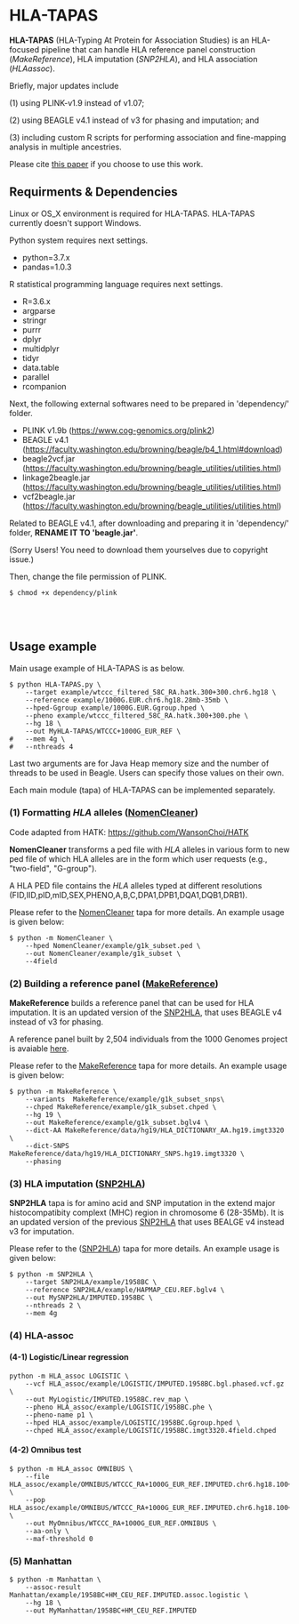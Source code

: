 # HLA-TAPAS
**HLA-TAPAS** (HLA-Typing At Protein for Association Studies) is an HLA-focused pipeline that can handle HLA reference panel construction (*MakeReference*), HLA imputation (*SNP2HLA*), and HLA association (*HLAassoc*).

Briefly, major updates include 

(1) using PLINK-v1.9 instead of v1.07; 

(2) using BEAGLE v4.1 instead of v3 for phasing and imputation; and 

(3) including custom R scripts for performing association and fine-mapping analysis in multiple ancestries. 

Please cite [this paper](https://www.medrxiv.org/content/10.1101/2020.07.16.20155606v1) if you choose to use this work.

## Requirments & Dependencies

Linux or OS_X environment is required for HLA-TAPAS. HLA-TAPAS currently doesn't support Windows.

Python system requires next settings.
- python=3.7.x
- pandas=1.0.3

R statistical programming language requires next settings.
- R=3.6.x
- argparse
- stringr
- purrr
- dplyr
- multidplyr
- tidyr
- data.table
- parallel
- rcompanion

Next, the following external softwares need to be prepared in 'dependency/' folder.
- PLINK v1.9b (https://www.cog-genomics.org/plink2)
- BEAGLE v4.1 (https://faculty.washington.edu/browning/beagle/b4_1.html#download)
- beagle2vcf.jar (https://faculty.washington.edu/browning/beagle_utilities/utilities.html)
- linkage2beagle.jar (https://faculty.washington.edu/browning/beagle_utilities/utilities.html)
- vcf2beagle.jar (https://faculty.washington.edu/browning/beagle_utilities/utilities.html)

Related to BEAGLE v4.1, after downloading and preparing it in 'dependency/' folder, **RENAME IT TO 'beagle.jar'**.

(Sorry Users! You need to download them yourselves due to copyright issue.)

Then, change the file permission of PLINK.
```
$ chmod +x dependency/plink
```

<br>
<br>


## Usage example

Main usage example of HLA-TAPAS is as below.

```
$ python HLA-TAPAS.py \
    --target example/wtccc_filtered_58C_RA.hatk.300+300.chr6.hg18 \
    --reference example/1000G.EUR.chr6.hg18.28mb-35mb \
    --hped-Ggroup example/1000G.EUR.Ggroup.hped \
    --pheno example/wtccc_filtered_58C_RA.hatk.300+300.phe \
    --hg 18 \
    --out MyHLA-TAPAS/WTCCC+1000G_EUR_REF \
#   --mem 4g \
#   --nthreads 4
```
Last two arguments are for Java Heap memory size and the number of threads to be used in Beagle. Users can specify those values on their own.

Each main module (tapa) of HLA-TAPAS can be implemented separately.

### (1) Formatting *HLA* alleles ([NomenCleaner](./NomenCleaner))

Code adapted from HATK: https://github.com/WansonChoi/HATK

**NomenCleaner** transforms a ped file with *HLA* alleles in various form to new ped file of which HLA alleles are in the form which user requests (e.g., "two-field", "G-group").

A HLA PED file contains the *HLA* alleles typed at different resolutions (FID,IID,pID,mID,SEX,PHENO,A,B,C,DPA1,DPB1,DQA1,DQB1,DRB1).

Please refer to the [NomenCleaner](./NomenCleaner) tapa for more details. An example usage is given below:

```
$ python -m NomenCleaner \
    --hped NomenCleaner/example/g1k_subset.ped \
    --out NomenCleaner/example/g1k_subset \
    --4field
```

### (2) Building a reference panel ([MakeReference](./MakeReference))
**MakeReference** builds a reference panel that can be used for HLA imputation. It is an updated version of the [SNP2HLA](http://software.broadinstitute.org/mpg/snp2hla/), that uses BEAGLE v4 instead of v3 for phasing.

A reference panel built by 2,504 individuals from the 1000 Genomes project is avaiable [here](./resources). 

Please refer to the [MakeReference](./MakeReference) tapa for more details. An example usage is given below:
```
$ python -m MakeReference \
    --variants  MakeReference/example/g1k_subset_snps\
    --chped MakeReference/example/g1k_subset.chped \
    --hg 19 \
    --out MakeReference/example/g1k_subset.bglv4 \
    --dict-AA MakeReference/data/hg19/HLA_DICTIONARY_AA.hg19.imgt3320 \
    --dict-SNPS MakeReference/data/hg19/HLA_DICTIONARY_SNPS.hg19.imgt3320 \
    --phasing
```

### (3) HLA imputation ([SNP2HLA](./SNP2HLA))
**SNP2HLA** tapa is for amino acid and SNP imputation in the extend major histocompatibity complext (MHC) region in chromosome 6 (28-35Mb). It is an updated version of the previous [SNP2HLA](http://software.broadinstitute.org/mpg/snp2hla/) that uses BEALGE v4 instead v3 for imputation.

Please refer to the ([SNP2HLA](./SNP2HLA)) tapa for more details. An example usage is given below:

```
$ python -m SNP2HLA \
    --target SNP2HLA/example/1958BC \
    --reference SNP2HLA/example/HAPMAP_CEU.REF.bglv4 \
    --out MySNP2HLA/IMPUTED.1958BC \
    --nthreads 2 \
    --mem 4g
```

### (4) HLA-assoc

#### (4-1) Logistic/Linear regression
```
python -m HLA_assoc LOGISTIC \
    --vcf HLA_assoc/example/LOGISTIC/IMPUTED.1958BC.bgl.phased.vcf.gz \
    --out MyLogistic/IMPUTED.1958BC.rev_map \
    --pheno HLA_assoc/example/LOGISTIC/1958BC.phe \
    --pheno-name p1 \
    --hped HLA_assoc/example/LOGISTIC/1958BC.Ggroup.hped \
    --chped HLA_assoc/example/LOGISTIC/1958BC.imgt3320.4field.chped
```

#### (4-2) Omnibus test
```
$ python -m HLA_assoc OMNIBUS \
    --file HLA_assoc/example/OMNIBUS/WTCCC_RA+1000G_EUR_REF.IMPUTED.chr6.hg18.100+100 \
    --pop HLA_assoc/example/OMNIBUS/WTCCC_RA+1000G_EUR_REF.IMPUTED.chr6.hg18.100+100.pop \
    --out MyOmnibus/WTCCC_RA+1000G_EUR_REF.OMNIBUS \
    --aa-only \
    --maf-threshold 0
```

### (5) Manhattan
```
$ python -m Manhattan \
    --assoc-result Manhattan/example/1958BC+HM_CEU_REF.IMPUTED.assoc.logistic \
    --hg 18 \
    --out MyManhattan/1958BC+HM_CEU_REF.IMPUTED
```

<br>
<br>


<!-- 
## Development Log

(2020.04.30.) 

[MakeReference_v2]
    
- refined dependency checkings.
- introduced two tricks, (1) ATtrick and (2) redefineBP, to make Beagle framework work with binary markers.
- File conversion from PLINK to VCF format in 'PREPARE' code block.
- Phasing with Beagle 4.1 is now available.


[SNP2HLA]
- modified the way to convert target PLINK SNP data to VCF file.
- modified bash command for imputation and its execution way(os.system() -> subprocess.run()).

[NomenCleaner]
- disjointly integrated NomenCleaner as a package.
- Upgraded parts have been applied.


(2020.05.01)

[HLA_assoc]
- introduced reverse-mapping module which Yang requested in the recent mail(2020.04.26 00:22).
- introduced PLINK logistic regression for association test.

(2020.05.02.)

[HLA-TAPAS]
- All (1) NomenCleaner, (2) MakeReference(v2, Beagle4.1), (3) SNP2HLA(Python version, Beagle4.1) and (4) HLA_assoc have been integrated in 'HLA-TAPAS.py' main pipeline.
- succeeded in the 1st whole implementations of those functions with 'example/' data.
 -->
